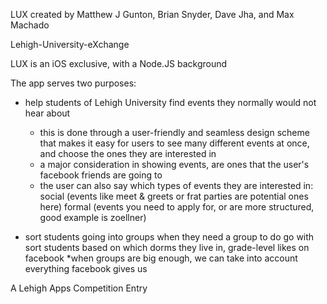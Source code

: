 LUX created by Matthew J Gunton, Brian Snyder, Dave Jha, and Max Machado

Lehigh-University-eXchange

LUX is an iOS exclusive, with a Node.JS background


The app serves two purposes:
* help students of Lehigh University find events they normally would not hear about
    * this is done through a user-friendly and seamless design scheme that makes it easy for users to
    see many different events at once, and choose the ones they are interested in
    * a major consideration in showing events, are ones that the user's facebook friends are going to
    * the user can also say which types of events they are interested in:
      social (events like meet & greets or frat parties are potential ones here)
      formal (events you need to apply for, or are more structured, good example is zoellner)

* sort students going into groups when they need a group to do go with
    sort students based on which dorms they live in,
    grade-level
    likes on facebook
      *when groups are big enough, we can take into account everything facebook gives us

A Lehigh Apps Competition Entry
